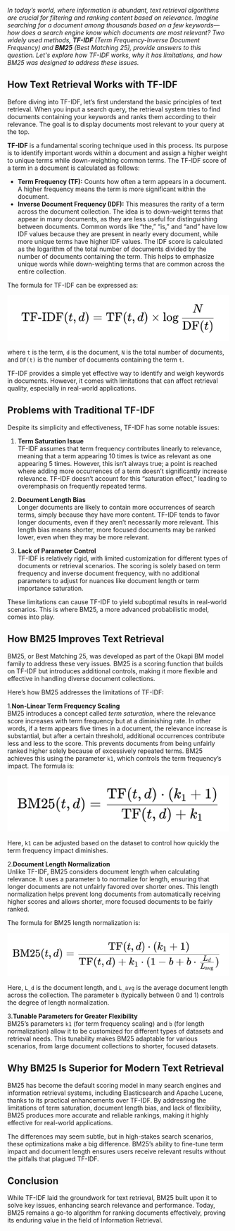 <!--
.. title: BM25 Algorithm for text retrieval
.. slug: bm25-algorithm-for-text-retrieval
.. date: 2024-11-09 16:18:16 UTC+05:30
.. tags:
.. category:
.. link:
.. description:
.. type: text
-->

_In today’s world, where information is abundant, text retrieval algorithms are crucial for filtering and ranking content based on relevance. Imagine searching for a document among thousands based on a few keywords—how does a search engine know which documents are most relevant? Two widely used methods, **TF-IDF** (Term Frequency-Inverse Document Frequency) and **BM25** (Best Matching 25), provide answers to this question. Let's explore how TF-IDF works, why it has limitations, and how BM25 was designed to address these issues._

## How Text Retrieval Works with TF-IDF

Before diving into TF-IDF, let’s first understand the basic principles of text retrieval. When you input a search query, the retrieval system tries to find documents containing your keywords and ranks them according to their relevance. The goal is to display documents most relevant to your query at the top.

**TF-IDF** is a fundamental scoring technique used in this process. Its purpose is to identify important words within a document and assign a higher weight to unique terms while down-weighting common terms. The TF-IDF score of a term in a document is calculated as follows:

- **Term Frequency (TF):** Counts how often a term appears in a document. A higher frequency means the term is more significant within the document.
- **Inverse Document Frequency (IDF):** This measures the rarity of a term across the document collection. The idea is to down-weight terms that appear in many documents, as they are less useful for distinguishing between documents. Common words like “the,” “is,” and “and” have low IDF values because they are present in nearly every document, while more unique terms have higher IDF values. The IDF score is calculated as the logarithm of the total number of documents divided by the number of documents containing the term. This helps to emphasize unique words while down-weighting terms that are common across the entire collection.

The formula for TF-IDF can be expressed as:

![](/images/bm25-1.png)

where `t` is the term, `d` is the document, `N` is the total number of documents, and `DF(t)` is the number of documents containing the term `t`.

TF-IDF provides a simple yet effective way to identify and weigh keywords in documents. However, it comes with limitations that can affect retrieval quality, especially in real-world applications.

## Problems with Traditional TF-IDF

Despite its simplicity and effectiveness, TF-IDF has some notable issues:

1. **Term Saturation Issue**  
   TF-IDF assumes that term frequency contributes linearly to relevance, meaning that a term appearing 10 times is twice as relevant as one appearing 5 times. However, this isn’t always true; a point is reached where adding more occurrences of a term doesn’t significantly increase relevance. TF-IDF doesn’t account for this “saturation effect,” leading to overemphasis on frequently repeated terms.

2. **Document Length Bias**  
   Longer documents are likely to contain more occurrences of search terms, simply because they have more content. TF-IDF tends to favor longer documents, even if they aren’t necessarily more relevant. This length bias means shorter, more focused documents may be ranked lower, even when they may be more relevant.

3. **Lack of Parameter Control**  
   TF-IDF is relatively rigid, with limited customization for different types of documents or retrieval scenarios. The scoring is solely based on term frequency and inverse document frequency, with no additional parameters to adjust for nuances like document length or term importance saturation.

These limitations can cause TF-IDF to yield suboptimal results in real-world scenarios. This is where BM25, a more advanced probabilistic model, comes into play.

## How BM25 Improves Text Retrieval

BM25, or Best Matching 25, was developed as part of the Okapi BM model family to address these very issues. BM25 is a scoring function that builds on TF-IDF but introduces additional controls, making it more flexible and effective in handling diverse document collections.

Here’s how BM25 addresses the limitations of TF-IDF:

1.**Non-Linear Term Frequency Scaling**  
 BM25 introduces a concept called _term saturation_, where the relevance score increases with term frequency but at a diminishing rate. In other words, if a term appears five times in a document, the relevance increase is substantial, but after a certain threshold, additional occurrences contribute less and less to the score. This prevents documents from being unfairly ranked higher solely because of excessively repeated terms. BM25 achieves this using the parameter `k1`, which controls the term frequency’s impact. The formula is:

![](/images/bm25-2.png)

Here, `k1` can be adjusted based on the dataset to control how quickly the term frequency impact diminishes.

2.**Document Length Normalization**  
 Unlike TF-IDF, BM25 considers document length when calculating relevance. It uses a parameter `b` to normalize for length, ensuring that longer documents are not unfairly favored over shorter ones. This length normalization helps prevent long documents from automatically receiving higher scores and allows shorter, more focused documents to be fairly ranked.

The formula for BM25 length normalization is:

![](/images/bm25-3.png)

Here, `L_d` is the document length, and `L_avg` is the average document length across the collection. The parameter `b` (typically between 0 and 1) controls the degree of length normalization.

3.**Tunable Parameters for Greater Flexibility**  
 BM25’s parameters `k1` (for term frequency scaling) and `b` (for length normalization) allow it to be customized for different types of datasets and retrieval needs. This tunability makes BM25 adaptable for various scenarios, from large document collections to shorter, focused datasets.

## Why BM25 Is Superior for Modern Text Retrieval

BM25 has become the default scoring model in many search engines and information retrieval systems, including Elasticsearch and Apache Lucene, thanks to its practical enhancements over TF-IDF. By addressing the limitations of term saturation, document length bias, and lack of flexibility, BM25 produces more accurate and reliable rankings, making it highly effective for real-world applications.

The differences may seem subtle, but in high-stakes search scenarios, these optimizations make a big difference. BM25’s ability to fine-tune term impact and document length ensures users receive relevant results without the pitfalls that plagued TF-IDF.

## Conclusion

While TF-IDF laid the groundwork for text retrieval, BM25 built upon it to solve key issues, enhancing search relevance and performance. Today, BM25 remains a go-to algorithm for ranking documents effectively, proving its enduring value in the field of Information Retrieval.
